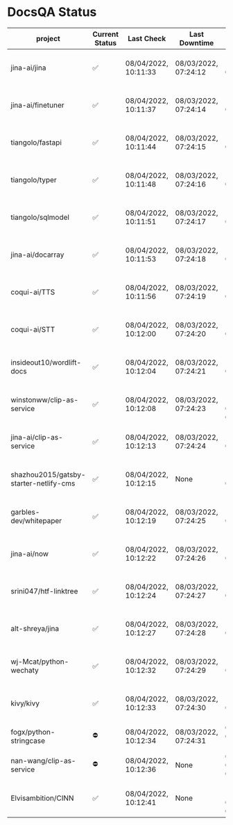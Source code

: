 # DocsQA Status

|               project                |Current Status|     Last Check     |   Last Downtime    |              % Uptime              |
|--------------------------------------|--------------|--------------------|--------------------|------------------------------------|
|jina-ai/jina                          |✅            |08/04/2022, 10:11:33|08/03/2022, 07:24:12|117.915 (since 07/29/2022, 16:38:18)|
|jina-ai/finetuner                     |✅            |08/04/2022, 10:11:37|08/03/2022, 07:24:14|117.921 (since 07/29/2022, 16:38:18)|
|tiangolo/fastapi                      |✅            |08/04/2022, 10:11:44|08/03/2022, 07:24:15|117.929 (since 07/29/2022, 16:38:18)|
|tiangolo/typer                        |✅            |08/04/2022, 10:11:48|08/03/2022, 07:24:16|117.931 (since 07/29/2022, 16:38:18)|
|tiangolo/sqlmodel                     |✅            |08/04/2022, 10:11:51|08/03/2022, 07:24:17|117.935 (since 07/29/2022, 16:38:18)|
|jina-ai/docarray                      |✅            |08/04/2022, 10:11:53|08/03/2022, 07:24:18|117.936 (since 07/29/2022, 16:38:18)|
|coqui-ai/TTS                          |✅            |08/04/2022, 10:11:56|08/03/2022, 07:24:19|117.936 (since 07/29/2022, 16:38:18)|
|coqui-ai/STT                          |✅            |08/04/2022, 10:12:00|08/03/2022, 07:24:20|117.940 (since 07/29/2022, 16:38:18)|
|insideout10/wordlift-docs             |✅            |08/04/2022, 10:12:04|08/03/2022, 07:24:21|117.942 (since 07/29/2022, 16:38:18)|
|winstonww/clip-as-service             |✅            |08/04/2022, 10:12:08|08/03/2022, 07:24:23|141.908 (since 08/01/2022, 02:40:51)|
|jina-ai/clip-as-service               |✅            |08/04/2022, 10:12:13|08/03/2022, 07:24:24|117.951 (since 07/29/2022, 16:38:18)|
|shazhou2015/gatsby-starter-netlify-cms|✅            |08/04/2022, 10:12:15|None                |100.000 (since 08/03/2022, 10:30:18)|
|garbles-dev/whitepaper                |✅            |08/04/2022, 10:12:19|08/03/2022, 07:24:25|117.950 (since 07/29/2022, 16:38:18)|
|jina-ai/now                           |✅            |08/04/2022, 10:12:22|08/03/2022, 07:24:26|117.954 (since 07/29/2022, 16:38:18)|
|srini047/htf-linktree                 |✅            |08/04/2022, 10:12:24|08/03/2022, 07:24:27|120.071 (since 07/31/2022, 18:29:28)|
|alt-shreya/jina                       |✅            |08/04/2022, 10:12:27|08/03/2022, 07:24:28|117.956 (since 07/29/2022, 16:38:18)|
|wj-Mcat/python-wechaty                |✅            |08/04/2022, 10:12:32|08/03/2022, 07:24:29|117.961 (since 07/29/2022, 16:38:18)|
|kivy/kivy                             |✅            |08/04/2022, 10:12:33|08/03/2022, 07:24:30|117.961 (since 07/29/2022, 16:38:18)|
|fogx/python-stringcase                |⛔️           |08/04/2022, 10:12:34|08/03/2022, 07:24:31|0.000 (since 08/01/2022, 12:54:44)  |
|nan-wang/clip-as-service              |⛔️           |08/04/2022, 10:12:36|None                |0.000 (since 08/04/2022, 05:17:56)  |
|Elvisambition/CINN                    |✅            |08/04/2022, 10:12:41|None                |100.000 (since 08/04/2022, 07:09:50)|
